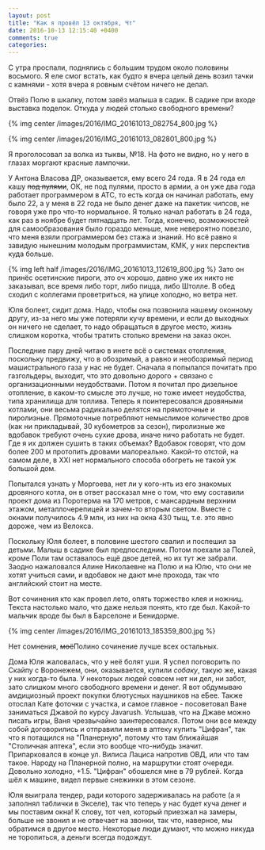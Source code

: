 ```yaml
---
layout: post
title: "Как я провёл 13 октября, Чт"
date: 2016-10-13 12:15:40 +0400
comments: true
categories: 
---
```

С утра проспали, поднялись с большим трудом около половины восьмого. Я еле смог встать, как будто я вчера целый день возил тачки с камнями - хотя вчера я ровным счётом ничего не делал.

Отвёз Полю в шкалку, потом завёз малыша в садик. В садике при входе выставка поделок. Откуда у людей столько свободного времени?

{% img center /images/2016/IMG_20161013_082754_800.jpg %}

{% img center /images/2016/IMG_20161013_082801_800.jpg %}

Я проголосовал за волка из тыквы, №18. На фото не видно, но у него в глазах моргают красные лампочки.

У Антона Власова ДР, оказывается, ему всего 24 года. Я в 24 года ел кашу ~~под пулями~~, ОК, не под пулями, просто в армии, а он уже два года работает программером в АТС, то есть когда он начинал работать, ему было 22, а у меня в 22 года не было денег даже на пакетик чипсов, не говоря уже про что-то нормальное. Я только начал работать в 24 года, как раз в ноябре будет пятнадцать лет. Тогда, конечно, возможностей для самообразования было гораздо меньше, мне невероятно повезло, что меня взяли программером без стажа и знаний. Но всё равно я завидую нынешним молодым программистам, КМК, у них перспектив куда больше.

{% img left half /images/2016/IMG_20161013_112619_800.jpg %} Зато он принёс осетинские пироги, это оч хорошо, давно уже их никто не заказывал, все время либо торт, либо пицца, либо Штолле. В обед сходил с коллегами проветриться, на улице холодно, но ветра нет. 

Юля болеет, сидит дома. Надо, чтобы она позвонила нашему оконному другу, из-за него мы уже потеряли кучу времени, и если до выходных он ничего не сделает, то надо обращаться в другое место, жизнь слишком коротка, чтобы тратить столько времени на заказ окон.

Последние пару дней читаю в инете всё о системах отопления, поскольку предвижу, что в обозримый, а равно и необозримый период машистрального газа у нас не будет. Сначала я попылался почитать про газгольдеры, выходит, что это довольно дорого + связано с организационными неудобствами. Потом я почитал про дизельное отопление, в каком-то смысле это лучше, но тоже имеет неудобства, типа хранилища для топлива. Теперь я поинтересовался дровяными котлами, они весьма радикально делятся на прямоточные и пиролизные. Прямоточные потребляют немыслимое количество дров (как ни прикладывай, 30 кубометров за сезон), пиролизные же вдобавок требуют очень сухие дрова, иначе ничо работать не будет. Где я их должен сушить в таких объемах? Вдобавок говорят, что дом более 200 м протопить дровами малореально. Какой-то отстой, на самом деле, в XXI нет нормального способа обогреть не такой уж большой дом.

Попытался узнать у Моргоева, нет ли у кого-нть из его знакомых дровяного котла, он в ответ рассказал мне о том, что ему составили проект дома из Поротерма на 170 метров, с мансардным верхним этажом, металлочерепицей и зачем-то вторым светом. Вместе с окнами получилось 4.9 млн, из них на окна 430 тыщ, т.е. это явно дороже, чем из Велокса.

Поскольку Юля болеет, в половине шестого свалил и поспешил за детьми. Малыш в садике был предпоследним. Потом поехали за Полей, кроме Поли там оставалось ещё двое детей, но их тут же забрали. Заодно нажаловался Алине Николаевне на Полю и на Юлю, что они не хотят учиться сами, и вдобавок не дают мне прохода, так что английский стоит на месте.

Вот сочинения кто как провел лето, опять торжество клея и ножниц. Текста настолько мало, что даже нельзя понять, кто где был. Какой-то мальчик вроде бы был в Барселоне и Бенидорме.

{% img center /images/2016/IMG_20161013_185359_800.jpg %}

Нет сомнения, ~~моё~~Полино сочинение лучше всех остальных.

Дома Юля жаловалась, что у неё болят уши. Я успел поговорить по Скайпу с Воронежем, они, оказывается, купили _собаку_, такую же, какая у них когда-то была. У некоторых людей совсем нет ни дел, ни забот, зато слишком много свободного времени и денег. Я вот обдумываю амдициозный проект покупки блютусных наушников на еБее. Также отослал Кате фоточки с участка, и самое главное - посоветовал Ване заниматься Джавой по курсу Javarush. Услышав, что на Джаве можно писать игры, Ваня чрезвычайно заинтересовался. Потом они все между собой договорились и отправили меня в аптеку купить "Цифран", так что я потащился на "Планерную", потому что там ближайшая "Столичная аптека", если это вообще что-нибудь значит. Припарковался в конце ул. Вилиса Лациса напротив ОВД, или что там такое. Народу на Планерной полно, на маршрутки стоят очереди. Довольно холодно, +1.5. "Цифран" обошелся мне в 79 рублей. Когда шёл к машине, видел первые снежинки в этом сезоне.

Юля выиграла тендер, ради которого задерживалась на работе (а я заполнял таблички в Экселе), так что теперь у нас будет куча денег и мы поставим окна! К слову, тот чел, который приезжал на замеры, больше не звонил и не отвечает на звонки, так что, наверное, мы обратимся в другое место. Некоторые люди думают, что можно никуда не торопиться, а деньги всегда подождут.